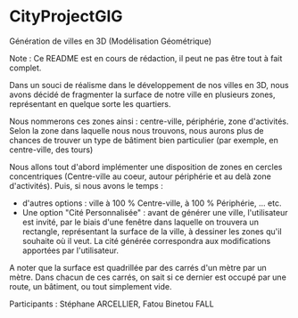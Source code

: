 # CityProjectGIG
Génération de villes en 3D (Modélisation Géométrique)

Note : Ce README est en cours de rédaction, il peut ne pas être tout à fait complet.

Dans un souci de réalisme dans le développement de nos villes en 3D, nous avons décidé de fragmenter la surface de notre ville en plusieurs zones, représentant en quelque sorte les quartiers.

Nous nommerons ces zones ainsi : centre-ville, périphérie, zone d'activités. Selon la zone dans laquelle nous nous trouvons, nous aurons plus de chances de trouver un type de bâtiment bien particulier (par exemple, en centre-ville, des tours)

Nous allons tout d'abord implémenter une disposition de zones en cercles concentriques (Centre-ville au coeur, autour périphérie et au delà zone d'activités). Puis, si nous avons le temps :

- d'autres options : ville à 100 % Centre-ville, à 100 % Périphérie, ... etc.
- Une option "Cité Personnalisée" : avant de générer une ville, l'utilisateur est invité, par le biais d'une fenêtre dans laquelle on trouvera un rectangle, représentant la surface de la ville, à dessiner les zones qu'il souhaite où il veut. La cité générée correspondra aux modifications apportées par l'utilisateur.

A noter que la surface est quadrillée par des carrés d'un mètre par un mètre. Dans chacun de ces carrés, on sait si ce dernier est occupé par une route, un bâtiment, ou tout simplement vide.

Participants : Stéphane ARCELLIER, Fatou Binetou FALL
